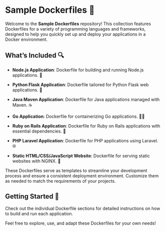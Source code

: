 # Sample Dockerfiles 🐳

Welcome to the **Sample Dockerfiles** repository! This collection features Dockerfiles for a variety of programming languages and frameworks, designed to help you quickly set up and deploy your applications in a Docker environment.

## What’s Included 🔍

- **Node.js Application**: 
  Dockerfile for building and running Node.js applications. 🚀

- **Python Flask Application**: 
  Dockerfile tailored for Python Flask web applications. 🐍

- **Java Maven Application**: 
  Dockerfile for Java applications managed with Maven. ☕️

- **Go Application**: 
  Dockerfile for containerizing Go applications. 🏃‍♂️

- **Ruby on Rails Application**: 
  Dockerfile for Ruby on Rails applications with essential dependencies. 💎

- **PHP Laravel Application**: 
  Dockerfile for PHP applications using Laravel. 🌐

- **Static HTML/CSS/JavaScript Website**: 
  Dockerfile for serving static websites with NGINX. 🌟

These Dockerfiles serve as templates to streamline your development process and ensure a consistent deployment environment. Customize them as needed to match the requirements of your projects.

## Getting Started 🚀

Check out the individual Dockerfile sections for detailed instructions on how to build and run each application.

Feel free to explore, use, and adapt these Dockerfiles for your own needs!

